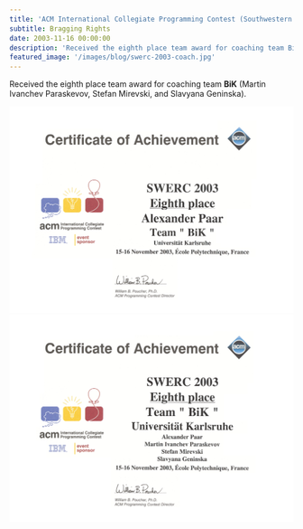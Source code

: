 ```yaml
---
title: 'ACM International Collegiate Programming Contest (Southwestern Europe Programming Contest), Paris, France'
subtitle: Bragging Rights 
date: 2003-11-16 00:00:00
description: 'Received the eighth place team award for coaching team BiK'
featured_image: '/images/blog/swerc-2003-coach.jpg'
---
```


Received the eighth place team award for coaching team **BiK** (Martin Ivanchev Paraskevov, Stefan Mirevski, and Slavyana Geninska).

<div class="gallery" data-columns="1">
	<img src="/images/blog/swerc-2003-coach.jpg">
	<img src="/images/blog/swerc-2003-team.jpg">
</div>
